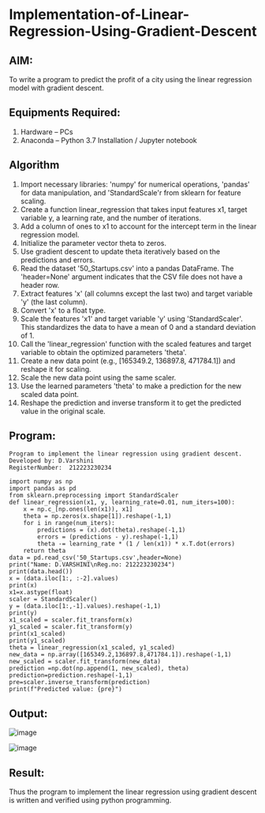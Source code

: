 # Implementation-of-Linear-Regression-Using-Gradient-Descent

## AIM:
To write a program to predict the profit of a city using the linear regression model with gradient descent.

## Equipments Required:
1. Hardware – PCs
2. Anaconda – Python 3.7 Installation / Jupyter notebook

## Algorithm
1. Import necessary libraries: 'numpy' for numerical operations, 'pandas' for data manipulation, and 'StandardScale'r from sklearn for feature scaling.
2. Create a function linear_regression that takes input features x1, target variable y, a learning rate, and the number of iterations.
3. Add a column of ones to x1 to account for the intercept term in the linear regression model.
4. Initialize the parameter vector theta to zeros.
5. Use gradient descent to update theta iteratively based on the predictions and errors.
6. Read the dataset '50_Startups.csv' into a pandas DataFrame. The 'header=None' argument indicates that the CSV file does not have a header row.
7. Extract features 'x' (all columns except the last two) and target variable 'y' (the last column).
8. Convert 'x' to a float type.
9. Scale the features 'x1' and target variable 'y' using 'StandardScaler'. This standardizes the data to have a mean of 0 and a standard deviation of 1.
10. Call the 'linear_regression' function with the scaled features and target variable to obtain the optimized parameters 'theta'.
11. Create a new data point (e.g., [165349.2, 136897.8, 471784.1]) and reshape it for scaling.
12. Scale the new data point using the same scaler.
13. Use the learned parameters 'theta' to make a prediction for the new scaled data point.
14. Reshape the prediction and inverse transform it to get the predicted value in the original scale.
## Program:

```
Program to implement the linear regression using gradient descent.
Developed by: D.Varshini
RegisterNumber:  212223230234

import numpy as np
import pandas as pd
from sklearn.preprocessing import StandardScaler
def linear_regression(x1, y, learning_rate=0.01, num_iters=100):
    x = np.c_[np.ones(len(x1)), x1]
    theta = np.zeros(x.shape[1]).reshape(-1,1)
    for i in range(num_iters):
        predictions = (x).dot(theta).reshape(-1,1)
        errors = (predictions - y).reshape(-1,1)
        theta -= learning_rate * (1 / len(x1)) * x.T.dot(errors)
    return theta
data = pd.read_csv('50_Startups.csv',header=None)
print("Name: D.VARSHINI\nReg.no: 212223230234")
print(data.head())
x = (data.iloc[1:, :-2].values)
print(x)
x1=x.astype(float)
scaler = StandardScaler()
y = (data.iloc[1:,-1].values).reshape(-1,1)
print(y)
x1_scaled = scaler.fit_transform(x)
y1_scaled = scaler.fit_transform(y)
print(x1_scaled)
print(y1_scaled)
theta = linear_regression(x1_scaled, y1_scaled)
new_data = np.array([165349.2,136897.8,471784.1]).reshape(-1,1)
new_scaled = scaler.fit_transform(new_data)
prediction =np.dot(np.append(1, new_scaled), theta)
prediction=prediction.reshape(-1,1)
pre=scaler.inverse_transform(prediction)
print(f"Predicted value: {pre}")
```


## Output:
![image](https://github.com/user-attachments/assets/262dc6da-b7db-4fb4-957f-a81cb3a93db9)

![image](https://github.com/user-attachments/assets/ca6b71f3-c653-4b0a-ac09-e56941a34dfd)



## Result:
Thus the program to implement the linear regression using gradient descent is written and verified using python programming.
